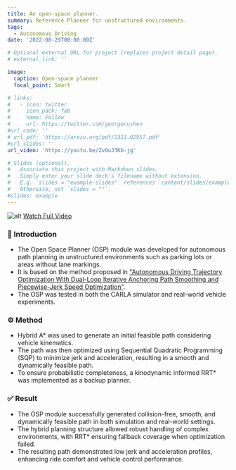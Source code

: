 ```yaml
---
title: An open-space planner.
summary: Reference Planner for unstructured environments.
tags:
  - Autonomous Driving
date: '2022-08-29T00:00:00Z'

# Optional external URL for project (replaces project detail page).
# external_link: ''

image:
  caption: Open-space planner
  focal_point: Smart

# links:
#   - icon: twitter
#     icon_pack: fab
#     name: Follow
#     url: https://twitter.com/georgecushen
#url_code: ''
# url_pdf: 'https://arxiv.org/pdf/2311.02957.pdf'
#url_slides: ''
url_video: 'https://youtu.be/ZvOuJ3Kb-jg' 

# Slides (optional).
#   Associate this project with Markdown slides.
#   Simply enter your slide deck's filename without extension.
#   E.g. `slides = "example-slides"` references `content/slides/example-slides.md`.
#   Otherwise, set `slides = ""`.
#slides: example
---
```

![alt](osp.gif)
[Watch Full Video](https://www.youtube.com/watch?v=m6aqP3xJUOE)
### 🧾 Introduction
- The Open Space Planner (OSP) module was developed for autonomous path planning in unstructured environments such as parking lots or areas without lane markings.
- It is based on the method proposed in ["Autonomous Driving Trajectory Optimization With Dual-Loop Iterative Anchoring Path Smoothing and Piecewise-Jerk Speed Optimization"](https://ieeexplore.ieee.org/abstract/document/9300224).
- The OSP was tested in both the CARLA simulator and real-world vehicle experiments.
### ⚙️ Method
- Hybrid A* was used to generate an initial feasible path considering vehicle kinematics.
- The path was then optimized using Sequential Quadratic Programming (SQP) to minimize jerk and acceleration, resulting in a smooth and dynamically feasible path.
- To ensure probabilistic completeness, a kinodynamic informed RRT* was implemented as a backup planner.
### ✅ Result
- The OSP module successfully generated collision-free, smooth, and dynamically feasible path in both simulation and real-world settings.
- The hybrid planning structure allowed robust handling of complex environments, with RRT* ensuring fallback coverage when optimization failed.
- The resulting path demonstrated low jerk and acceleration profiles, enhancing ride comfort and vehicle control performance.